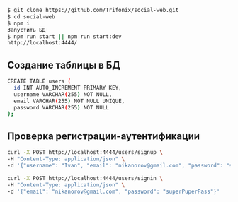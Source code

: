 ```bash
$ git clone https://github.com/Trifonix/social-web.git
$ cd social-web
$ npm i
Запустить БД
$ npm run start || npm run start:dev
http://localhost:4444/
```

## Создание таблицы в БД

```bash
CREATE TABLE users (
  id INT AUTO_INCREMENT PRIMARY KEY,
  username VARCHAR(255) NOT NULL,
  email VARCHAR(255) NOT NULL UNIQUE,
  password VARCHAR(255) NOT NULL
);
```

## Проверка регистрации-аутентификации

```bash
curl -X POST http://localhost:4444/users/signup \
-H "Content-Type: application/json" \
-d '{"username": "Ivan", "email": "nikanorov@gmail.com", "password": "superPuperPass"}'
```

```bash
curl -X POST http://localhost:4444/users/signin \
-H "Content-Type: application/json" \
-d '{"email": "nikanorov@gmail.com", "password": "superPuperPass"}'
```
